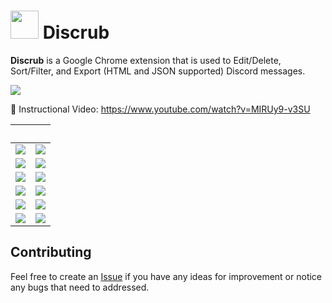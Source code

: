 # <img width="45px" src="https://github.com/prathercc/discrub-ext/raw/master/public/resources/media/discrub.png"> Discrub

**Discrub** is a Google Chrome extension that is used to Edit/Delete, Sort/Filter, and Export (HTML and JSON supported) Discord messages.

<a href="https://chrome.google.com/webstore/detail/discrub/plhdclenpaecffbcefjmpkkbdpkmhhbj"><img src="https://img.shields.io:/chrome-web-store/users/plhdclenpaecffbcefjmpkkbdpkmhhbj?style=plastic&label=Discrub on Chrome&logo=typescript&logoColor=38bdae&color=1a1b27&labelColor=404040"></a>

📼 Instructional Video: https://www.youtube.com/watch?v=MIRUy9-v3SU

|                                                ‎                                                |                                                ‎                                                |
| :---------------------------------------------------------------------------------------------: | :---------------------------------------------------------------------------------------------: |
| ![](https://raw.githubusercontent.com/prathercc/discrub-ext/master/discrub_screenshots/z2.png)  | ![](https://raw.githubusercontent.com/prathercc/discrub-ext/master/discrub_screenshots/z3.png)  |
| ![](https://raw.githubusercontent.com/prathercc/discrub-ext/master/discrub_screenshots/z4.png)  | ![](https://raw.githubusercontent.com/prathercc/discrub-ext/master/discrub_screenshots/z5.png)  |
| ![](https://raw.githubusercontent.com/prathercc/discrub-ext/master/discrub_screenshots/z6.png)  | ![](https://raw.githubusercontent.com/prathercc/discrub-ext/master/discrub_screenshots/z7.png)  |
| ![](https://raw.githubusercontent.com/prathercc/discrub-ext/master/discrub_screenshots/z8.png)  | ![](https://raw.githubusercontent.com/prathercc/discrub-ext/master/discrub_screenshots/z9.png)  |
| ![](https://raw.githubusercontent.com/prathercc/discrub-ext/master/discrub_screenshots/z11.png) | ![](https://raw.githubusercontent.com/prathercc/discrub-ext/master/discrub_screenshots/z12.png) |
| ![](https://raw.githubusercontent.com/prathercc/discrub-ext/master/discrub_screenshots/z13.png) | ![](https://raw.githubusercontent.com/prathercc/discrub-ext/master/discrub_screenshots/z14.png) |

## Contributing

Feel free to create an [Issue](https://github.com/prathercc/discrub-ext/issues) if you have any ideas for improvement or notice any bugs that need to addressed.

